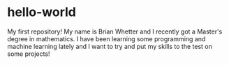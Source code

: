 # hello-world
My first repository! 
My name is Brian Whetter and I recently got a Master's degree in mathematics. I have been learning some programming and machine learning lately and I want to try and put my skills to the test on some projects! 
